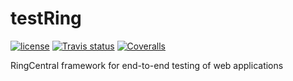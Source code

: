 # testRing

[![license](https://img.shields.io/github/license/ringcentral/testring.svg)](https://github.com/ringcentral/testring/blob/master/LICENSE)
[![Travis status](https://img.shields.io/travis/ringcentral/testring/master.svg?style=flat)](https://travis-ci.org/ringcentral/testring)
[![Coveralls](https://img.shields.io/coveralls/ringcentral/testring/master.svg?style=flat)](https://coveralls.io/github/ringcentral/testring)

RingCentral framework for end-to-end testing of web applications
